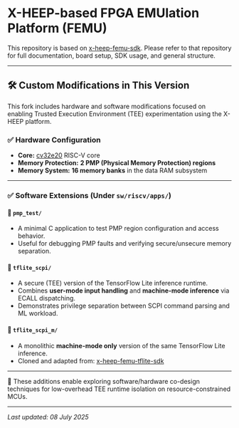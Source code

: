# X-HEEP-based FPGA EMUlation Platform (FEMU)

This repository is based on [x-heep-femu-sdk](https://github.com/esl-epfl/x-heep-femu-sdk/tree/main). Please refer to that repository for full documentation, board setup, SDK usage, and general structure.

---

## 🛠️ Custom Modifications in This Version

This fork includes hardware and software modifications focused on enabling Trusted Execution Environment (TEE) experimentation using the X-HEEP platform.

### ✅ Hardware Configuration
- **Core:** [cv32e20](https://github.com/openhwgroup/cv32e20) RISC-V core
- **Memory Protection:** **2 PMP (Physical Memory Protection) regions**
- **Memory System:** **16 memory banks** in the data RAM subsystem

---

### ✅ Software Extensions (Under `sw/riscv/apps/`)

#### 🔹 `pmp_test/`
- A minimal C application to test PMP region configuration and access behavior.
- Useful for debugging PMP faults and verifying secure/unsecure memory separation.

#### 🔹 `tflite_scpi/`
- A secure (TEE) version of the TensorFlow Lite inference runtime.
- Combines **user-mode input handling** and **machine-mode inference** via ECALL dispatching.
- Demonstrates privilege separation between SCPI command parsing and ML workload.

#### 🔹 `tflite_scpi_m/`
- A monolithic **machine-mode only** version of the same TensorFlow Lite inference.
- Cloned and adapted from: [x-heep-femu-tflite-sdk](https://github.com/cad-polito-it/x-heep-femu-tflite-sdk)

---

📌 These additions enable exploring software/hardware co-design techniques for low-overhead TEE runtime isolation on resource-constrained MCUs.

---

*Last updated: 08 July 2025*
